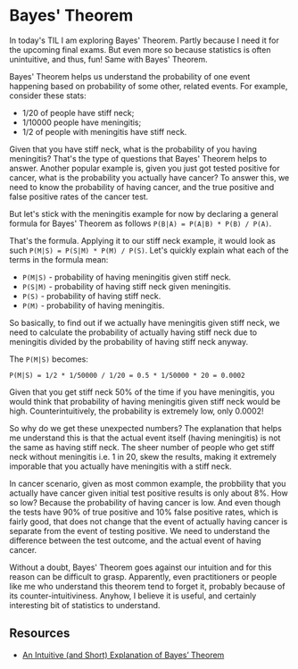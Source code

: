 # Bayes' Theorem

In today's TIL I am exploring Bayes' Theorem. Partly because I need it for the upcoming final exams. But even more so because statistics is often unintuitive, and thus, fun! Same with Bayes' Theorem.

Bayes' Theorem helps us understand the probability of one event happening based on probability of some other, related events. For example, consider these stats:

- 1/20 of people have stiff neck;
- 1/10000 people have meningitis;
- 1/2 of people with meningitis have stiff neck.

Given that you have stiff neck, what is the probability of you having meningitis? That's the type of questions that Bayes' Theorem helps to answer. Another popular example is, given you just got tested positive for cancer, what is the probability you actually have cancer? To answer this, we need to know the probability of having cancer, and the true positive and false positive rates of the cancer test.

But let's stick with the meningitis example for now by declaring a general formula for Bayes' Theorem as follows `P(B|A) = P(A|B) * P(B) / P(A)`. 

That's the formula. Applying it to our stiff neck example, it would look as such `P(M|S) = P(S|M) * P(M) / P(S)`. Let's quickly explain what each of the terms in the formula mean:

- `P(M|S)` - probability of having meningitis given stiff neck.
- `P(S|M)` - probability of having stiff neck given meningitis.
- `P(S)` - probability of having stiff neck.
- `P(M)` - probability of having meningitis.

So basically, to find out if we actually have meningitis given stiff neck, we need to calculate the probability of actually having stiff neck due to meningitis divided by the probability of having stiff neck anyway.

The `P(M|S)` becomes:

`P(M|S) = 1/2 * 1/50000 / 1/20 = 0.5 * 1/50000 * 20 = 0.0002`

Given that you get stiff neck 50% of the time if you have meningitis, you would think that probability of having meningitis given stiff neck would be high. Counterintuitively, the probability is extremely low, only 0.0002!

So why do we get these unexpected numbers? The explanation that helps me understand this is that the actual event itself (having meningitis) is not the same as having stiff neck. The sheer number of people who get stiff neck without meningitis i.e. 1 in 20, skew the results, making it extremely imporable that you actually have meningitis with a stiff neck.

In cancer scenario, given as most common example, the probbility that you actually have cancer given initial test positive results is only about 8%. How so low? Because the probability of having cancer is low. And even though the tests have 90% of true positive and 10% false positive rates, which is fairly good, that does not change that the event of actually having cancer is separate from the event of testing positive. We need to understand the difference between the test outcome, and the actual event of having cancer.

Without a doubt, Bayes' Theorem goes against our intuition and for this reason can be difficult to grasp. Apparently, even practitioners or people like me who understand this theorem tend to forget it, probably because of its counter-intuitiviness. Anyhow, I believe it is useful, and certainly interesting bit of statistics to understand. 	

## Resources

- [An Intuitive (and Short) Explanation of Bayes’ Theorem](http://betterexplained.com/articles/an-intuitive-and-short-explanation-of-bayes-theorem/)
